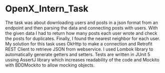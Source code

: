 # OpenX_Intern_Task

The task was about downloading users and posts in a json format from an endpoint and then parsing the data and connecting posts with users.
With the given data I had to return how many posts each user wrote and check the posts for duplicates.
Finally, I found the nearest neighbor for each user. <br/>
My solution for this task uses OkHttp to make a connection and Retrofit REST Client to retrieve JSON from webservice. I used Lombok library to automatically
generate getters and setters. Tests are written in JUnit 5 ussing AssertJ library which increases readability of the code and Mockito with BDDMockito to allow
mocking objects.
